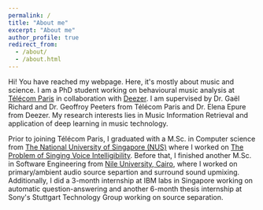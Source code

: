 ```yaml
---
permalink: /
title: "About me"
excerpt: "About me"
author_profile: true
redirect_from: 
  - /about/
  - /about.html
---
```


Hi! You have reached my webpage. Here, it's mostly about music and science. I am a PhD student working on behavioural music analysis at [Télécom Paris](https://www.telecom-paristech.fr/) in collaboration with [Deezer](https://www.deezer.com/en/). I am supervised by Dr. Gaël Richard and Dr. Geoffroy Peeters from Télécom Paris and Dr. Elena Epure from Deezer. My research interests lies in Music Information Retrieval and application of deep learning in music technology.

Prior to joining Télécom Paris, I graduated with a M.Sc. in Computer science from [The National University of Singapore (NUS)](http://nus.edu.sg/) where I worked on [The Problem of Singing Voice Intelligibility](http://scholarbank.nus.edu.sg/handle/10635/148567). Before that, I finished another M.Sc. in Software Engineering from [Nile University, Cairo](http://nu.edu.eg/), where I worked on primary/ambient audio source separtion and surround sound upmixing.
Additionally, I did a 3-month internship at IBM labs in Singapore working on automatic question-answering and another 6-month thesis internship at Sony's Stuttgart Technology Group working on source separation.
